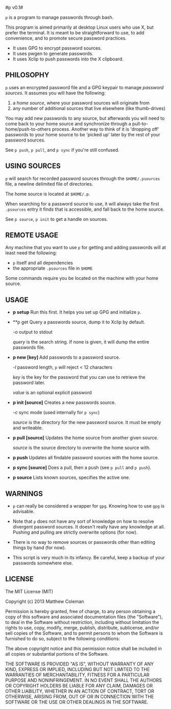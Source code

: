 #p v0.1#

`p` is a program to manage passwords through bash.

This program is aimed primarily at desktop Linux users who use X, but prefer the
terminal. It is meant to be straightforward to use, to add convenience, and to
promote secure password practices. 

* It uses GPG to encrypt password sources.
* It uses pwgen to generate passwords.
* It uses Xclip to push passwords into the X clipboard.

## PHILOSOPHY ##

`p` uses an encrypted password file and a GPG keypair to manage *password
sources*. It assumes you will have the following:

1. a *home source*, where your password sources will originate from
2. any number of additional sources that live elsewhere (like thumb-drives)

You may add new passwords to any source, but afterwards you will need to come
back to your home source and synchronize through a pull-to-home/push-to-others
process.  Another way to think of it is 'dropping off' passwords to your home
source to be 'picked up' later by the rest of your password sources.

See `p push`, `p pull`, and `p sync` if you're still confused.

## USING SOURCES ##

`p` will search for recorded password sources through the `$HOME/.psources`
file, a newline delimited file of directories. 

The home source is located at `$HOME/.p`.

When searching for a password source to use, it will always take the first
`.psources` entry it finds that is accessible, and fall back to the home
source.

See `p source`, `p init` to get a handle on sources.

## REMOTE USAGE ##

Any machine that you want to use `p` for getting and adding passwords will at
least need the following:

* `p` itself and all dependencies
* the appropriate `.psources` file in `$HOME`

Some commands require you be located on the machine with your home source.

## USAGE ##

* **p setup**
  Run this first. It helps you set up GPG and initialize `p`.

* **p get <options> <query>
  Query a passwords source, dump it to Xclip by default.

  *-o* output to stdout

  *query* is the search string. If none is given, it will dump the entire
  passwords file. 

* **p new <options> [key] <value>**
  Add passwords to a password source.

  *-l* password length, `p` will reject < 12 characters

  *key* is the key for the password that you can use to retrieve the password
  later.

  *value* is an optional explicit password

* **p init <options> [source]**
  Creates a new passwords source.

  *-c*  sync mode (used internally for `p sync`)

  *source* is the directory for the new password source. It must be empty and
  writeable.

* **p pull [source]**
  Updates the home source from another given source.

  *source* is the source directory to overwrite the home source with.

* **p push**
  Updates all findable password sources with the home source.

* **p sync [source]**
  Does a pull, then a push (see `p pull` and `p push`).

* **p source**
  Lists known sources, specifies the active one.

## WARNINGS ##

* `p` can really be considered a wrapper for `gpg`. Knowing how to use `gpg`
is advisable.

* Note that `p` does not have any sort of knowledge on how to resolve divergent
password sources. It doesn't really have any knowledge at all. Pushing and
pulling are strictly overwrite options (for now).

* There is no way to remove sources or passwords other than editing things by
hand (for now).

* This script is very much in its infancy. Be careful, keep a backup of your
passwords somewhere else.

## LICENSE ##

The MIT License (MIT)

Copyright (c) 2013 Matthew Coleman

Permission is hereby granted, free of charge, to any person obtaining a copy
of this software and associated documentation files (the "Software"), to deal
in the Software without restriction, including without limitation the rights
to use, copy, modify, merge, publish, distribute, sublicense, and/or sell
copies of the Software, and to permit persons to whom the Software is
furnished to do so, subject to the following conditions:

The above copyright notice and this permission notice shall be included in
all copies or substantial portions of the Software.

THE SOFTWARE IS PROVIDED "AS IS", WITHOUT WARRANTY OF ANY KIND, EXPRESS OR
IMPLIED, INCLUDING BUT NOT LIMITED TO THE WARRANTIES OF MERCHANTABILITY,
FITNESS FOR A PARTICULAR PURPOSE AND NONINFRINGEMENT. IN NO EVENT SHALL THE
AUTHORS OR COPYRIGHT HOLDERS BE LIABLE FOR ANY CLAIM, DAMAGES OR OTHER
LIABILITY, WHETHER IN AN ACTION OF CONTRACT, TORT OR OTHERWISE, ARISING FROM,
OUT OF OR IN CONNECTION WITH THE SOFTWARE OR THE USE OR OTHER DEALINGS IN
THE SOFTWARE.
